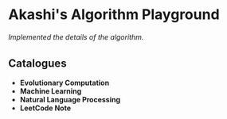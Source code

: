 # Akashi's Algorithm Playground

###### Implemented the details of the algorithm.

## Catalogues

+ **Evolutionary Computation**
+ **Machine Learning**
+ **Natural Language Processing**
+ **LeetCode Note**
